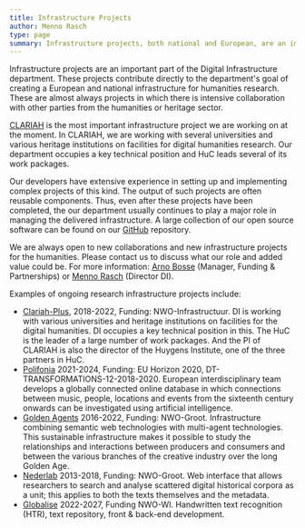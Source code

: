 ```yaml
---
title: Infrastructure Projects
author: Menno Rasch
type: page
summary: Infrastructure projects, both national and European, are an important part of the Digital Infrastructure section of the KNAW Humanities Cluster. These projects contribute directly to the department's goal of creating an infrastructure for humanities research.
---
```

Infrastructure projects are an important part of the Digital Infrastructure department. These projects contribute directly to the department's goal of creating a European and national infrastructure for humanities research. These are almost always projects in which there is intensive collaboration with other parties from the humanities or heritage sector.

[CLARIAH](https://www.clariah.nl) is the most important infrastructure project we are working on at the moment. In CLARIAH, we are working with several universities and various heritage institutions on facilities for digital humanities research. Our department occupies a key technical position and HuC leads several of its work packages.

Our developers have  extensive experience in setting up and implementing complex projects of this kind. The output of such projects are often reusable components. Thus, even after these projects have been completed, the our department usually continues to play a major role in managing the delivered infrastructure. A large collection of our open source software can be found on our [GitHub](https://github.com/knaw-huc) repository. 

We are always open to new collaborations and new infrastructure projects for the humanities. Please contact us to discuss what our role and added value could be. For more information: [Arno Bosse](mailto:arno.bosse@di.huc.knaw.nl) (Manager, Funding & Partnerships) or [Menno Rasch](mailto:menno.rasch@di.huc.knaw.nl) (Director DI).

Examples of ongoing research infrastructure projects include:

* [Clariah-Plus](https://www.clariah.nl), 2018-2022, Funding: NWO-Infrastructuur.
DI is working with various universities and heritage institutions on facilities for the digital humanities. DI occupies a key technical position in this. The HuC is the leader of a large number of work packages. And the PI of CLARIAH is also the director of the Huygens Institute, one of the three partners in HuC.
* [Polifonia](https://polifonia-project.eu/) 2021-2024, Funding: EU Horizon 2020, DT-TRANSFORMATIONS-12-2018-2020. European interdisciplinary team develops a globally connected online database in which connections between music, people, locations and events from the sixteenth century onwards can be investigated using artificial intelligence.
* [Golden Agents](https://www.goldenagents.org) 2016-2022, Funding: NWO-Groot. Infrastructure combining semantic web technologies with multi-agent technologies. This sustainable infrastructure makes it possible to study the relationships and interactions between producers and consumers and between the various branches of the creative industry over the long Golden Age.
* [Nederlab](https://www.nederlab.nl/) 2013-2018, Funding: NWO-Groot. Web interface that allows researchers to search and analyse scattered digital historical corpora as a unit; this applies to both the texts themselves and the metadata.
* [Globalise](https://globalise.huygens.knaw.nl) 2022-2027, Funding NWO-WI. Handwritten text recognition (HTR), text repository, front & back-end development.
